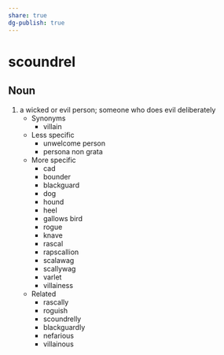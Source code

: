 ```yaml
---
share: true
dg-publish: true
---
```

# scoundrel


## Noun

1. a wicked or evil person; someone who does evil deliberately
	- Synonyms
		- villain
	- Less specific
		- unwelcome person
		- persona non grata
	- More specific
		- cad
		- bounder
		- blackguard
		- dog
		- hound
		- heel
		- gallows bird
		- rogue
		- knave
		- rascal
		- rapscallion
		- scalawag
		- scallywag
		- varlet
		- villainess
	- Related
		- rascally
		- roguish
		- scoundrelly
		- blackguardly
		- nefarious
		- villainous


